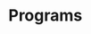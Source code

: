 # Programs


































































































































